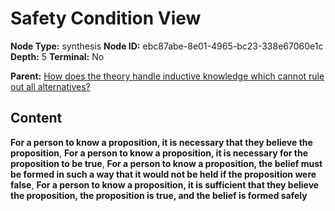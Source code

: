 # Safety Condition View

**Node Type:** synthesis
**Node ID:** ebc87abe-8e01-4965-bc23-338e67060e1c
**Depth:** 5
**Terminal:** No

**Parent:** [How does the theory handle inductive knowledge which cannot rule out all alternatives?](how-does-the-theory-handle-inductive-knowledge-which-cannot-rule-out-all-alternatives-antithesis-2a6d1df7-1e3b-4ee3-9179-2e03479e5158.md)

## Content

**For a person to know a proposition, it is necessary that they believe the proposition**, **For a person to know a proposition, it is necessary for the proposition to be true**, **For a person to know a proposition, the belief must be formed in such a way that it would not be held if the proposition were false**, **For a person to know a proposition, it is sufficient that they believe the proposition, the proposition is true, and the belief is formed safely**
